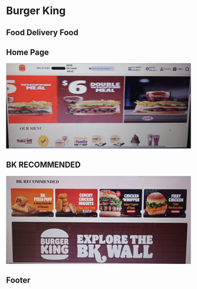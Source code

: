 <h1>Burger King</h1>
<h2>Food Delivery Food</h2>

## Home Page

 ![home page](https://github.com/meenukashyap/burgerking/blob/13f759e5e114dda8a6dbdd1b8b886522c1d4a2ab/80cd7d1e-2d6d-4541-906d-052f275e0f04.jpg)
 
 ## BK RECOMMENDED

 ![BK RECOMMENDED](https://github.com/meenukashyap/burgerking/blob/13f759e5e114dda8a6dbdd1b8b886522c1d4a2ab/a0807ecd-029f-46c4-b3dd-524e1568a69c.jpg)

 ## Footer
 


